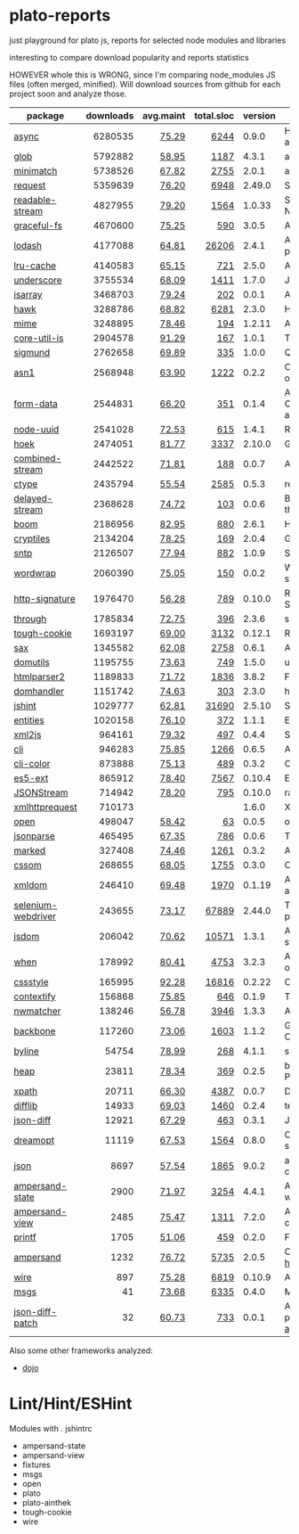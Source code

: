 

# plato-reports

just playground for plato js, reports for selected node modules and libraries

interesting to compare download popularity and reports statistics

HOWEVER whole this is WRONG, since I'm comparing node_modules JS files (often merged, minified).
Will download sources from github for each project soon and analyze those.


|package|downloads|avg.maint|total.sloc|version|description|
|-------|--------:|--------:|---------:|-------|-----------|
| [async](https://www.npmjs.org/package/async)| 6280535 | [75.29](http://ainthek.github.io/plato-reports/reports/async/index.html)| [6244](http://ainthek.github.io/plato-reports/reports/async/index.html)| 0.9.0|Higher-order functions and common patterns for asynchronous code  |
| [glob](https://www.npmjs.org/package/glob)| 5792882 | [58.95](http://ainthek.github.io/plato-reports/reports/glob/index.html)| [1187](http://ainthek.github.io/plato-reports/reports/glob/index.html)| 4.3.1|a little globber  |
| [minimatch](https://www.npmjs.org/package/minimatch)| 5738526 | [67.82](http://ainthek.github.io/plato-reports/reports/minimatch/index.html)| [2755](http://ainthek.github.io/plato-reports/reports/minimatch/index.html)| 2.0.1|a glob matcher in javascript  |
| [request](https://www.npmjs.org/package/request)| 5359639 | [76.20](http://ainthek.github.io/plato-reports/reports/request/index.html)| [6948](http://ainthek.github.io/plato-reports/reports/request/index.html)| 2.49.0|Simplified HTTP request client.  |
| [readable-stream](https://www.npmjs.org/package/readable-stream)| 4827955 | [79.20](http://ainthek.github.io/plato-reports/reports/readable-stream/index.html)| [1564](http://ainthek.github.io/plato-reports/reports/readable-stream/index.html)| 1.0.33|Streams2, a user-land copy of the stream library from Node.js v0.10.x  |
| [graceful-fs](https://www.npmjs.org/package/graceful-fs)| 4670600 | [75.25](http://ainthek.github.io/plato-reports/reports/graceful-fs/index.html)| [590](http://ainthek.github.io/plato-reports/reports/graceful-fs/index.html)| 3.0.5|A drop-in replacement for fs, making various improvements.  |
| [lodash](https://www.npmjs.org/package/lodash)| 4177088 | [64.81](http://ainthek.github.io/plato-reports/reports/lodash/index.html)| [26206](http://ainthek.github.io/plato-reports/reports/lodash/index.html)| 2.4.1|A utility library delivering consistency, customization, performance, & extras.  |
| [lru-cache](https://www.npmjs.org/package/lru-cache)| 4140583 | [65.15](http://ainthek.github.io/plato-reports/reports/lru-cache/index.html)| [721](http://ainthek.github.io/plato-reports/reports/lru-cache/index.html)| 2.5.0|A cache object that deletes the least-recently-used items.  |
| [underscore](https://www.npmjs.org/package/underscore)| 3755534 | [68.09](http://ainthek.github.io/plato-reports/reports/underscore/index.html)| [1411](http://ainthek.github.io/plato-reports/reports/underscore/index.html)| 1.7.0|JavaScript's functional programming helper library.  |
| [isarray](https://www.npmjs.org/package/isarray)| 3468703 | [79.24](http://ainthek.github.io/plato-reports/reports/isarray/index.html)| [202](http://ainthek.github.io/plato-reports/reports/isarray/index.html)| 0.0.1|Array#isArray for older browsers  |
| [hawk](https://www.npmjs.org/package/hawk)| 3288786 | [68.82](http://ainthek.github.io/plato-reports/reports/hawk/index.html)| [6281](http://ainthek.github.io/plato-reports/reports/hawk/index.html)| 2.3.0|HTTP Hawk Authentication Scheme  |
| [mime](https://www.npmjs.org/package/mime)| 3248895 | [78.46](http://ainthek.github.io/plato-reports/reports/mime/index.html)| [194](http://ainthek.github.io/plato-reports/reports/mime/index.html)| 1.2.11|A comprehensive library for mime-type mapping  |
| [core-util-is](https://www.npmjs.org/package/core-util-is)| 2904578 | [91.29](http://ainthek.github.io/plato-reports/reports/core-util-is/index.html)| [167](http://ainthek.github.io/plato-reports/reports/core-util-is/index.html)| 1.0.1|The `util.is\*` functions introduced in Node v0.12.  |
| [sigmund](https://www.npmjs.org/package/sigmund)| 2762658 | [69.89](http://ainthek.github.io/plato-reports/reports/sigmund/index.html)| [335](http://ainthek.github.io/plato-reports/reports/sigmund/index.html)| 1.0.0|Quick and dirty signatures for Objects.  |
| [asn1](https://www.npmjs.org/package/asn1)| 2568948 | [63.90](http://ainthek.github.io/plato-reports/reports/asn1/index.html)| [1222](http://ainthek.github.io/plato-reports/reports/asn1/index.html)| 0.2.2|Contains parsers and serializers for ASN.1 (currently BER only)  |
| [form-data](https://www.npmjs.org/package/form-data)| 2544831 | [66.20](http://ainthek.github.io/plato-reports/reports/form-data/index.html)| [351](http://ainthek.github.io/plato-reports/reports/form-data/index.html)| 0.1.4|A module to create readable "multipart/form-data" streams.  Can be used to submit forms and file uploads to other web applications.  |
| [node-uuid](https://www.npmjs.org/package/node-uuid)| 2541028 | [72.53](http://ainthek.github.io/plato-reports/reports/node-uuid/index.html)| [615](http://ainthek.github.io/plato-reports/reports/node-uuid/index.html)| 1.4.1|Rigorous implementation of RFC4122 (v1 and v4) UUIDs.  |
| [hoek](https://www.npmjs.org/package/hoek)| 2474051 | [81.77](http://ainthek.github.io/plato-reports/reports/hoek/index.html)| [3337](http://ainthek.github.io/plato-reports/reports/hoek/index.html)| 2.10.0|General purpose node utilities  |
| [combined-stream](https://www.npmjs.org/package/combined-stream)| 2442522 | [71.81](http://ainthek.github.io/plato-reports/reports/combined-stream/index.html)| [188](http://ainthek.github.io/plato-reports/reports/combined-stream/index.html)| 0.0.7|A stream that emits multiple other streams one after another.  |
| [ctype](https://www.npmjs.org/package/ctype)| 2435794 | [55.54](http://ainthek.github.io/plato-reports/reports/ctype/index.html)| [2585](http://ainthek.github.io/plato-reports/reports/ctype/index.html)| 0.5.3|read and write binary structures and data types  |
| [delayed-stream](https://www.npmjs.org/package/delayed-stream)| 2368628 | [74.72](http://ainthek.github.io/plato-reports/reports/delayed-stream/index.html)| [103](http://ainthek.github.io/plato-reports/reports/delayed-stream/index.html)| 0.0.6|Buffers events from a stream until you are ready to handle them.  |
| [boom](https://www.npmjs.org/package/boom)| 2186956 | [82.95](http://ainthek.github.io/plato-reports/reports/boom/index.html)| [880](http://ainthek.github.io/plato-reports/reports/boom/index.html)| 2.6.1|HTTP-friendly error objects  |
| [cryptiles](https://www.npmjs.org/package/cryptiles)| 2134204 | [78.25](http://ainthek.github.io/plato-reports/reports/cryptiles/index.html)| [169](http://ainthek.github.io/plato-reports/reports/cryptiles/index.html)| 2.0.4|General purpose crypto utilities  |
| [sntp](https://www.npmjs.org/package/sntp)| 2126507 | [77.94](http://ainthek.github.io/plato-reports/reports/sntp/index.html)| [882](http://ainthek.github.io/plato-reports/reports/sntp/index.html)| 1.0.9|SNTP Client  |
| [wordwrap](https://www.npmjs.org/package/wordwrap)| 2060390 | [75.05](http://ainthek.github.io/plato-reports/reports/wordwrap/index.html)| [150](http://ainthek.github.io/plato-reports/reports/wordwrap/index.html)| 0.0.2|Wrap those words. Show them at what columns to start and stop.  |
| [http-signature](https://www.npmjs.org/package/http-signature)| 1976470 | [56.28](http://ainthek.github.io/plato-reports/reports/http-signature/index.html)| [789](http://ainthek.github.io/plato-reports/reports/http-signature/index.html)| 0.10.0|Reference implementation of Joyent's HTTP Signature Scheme  |
| [through](https://www.npmjs.org/package/through)| 1785834 | [72.75](http://ainthek.github.io/plato-reports/reports/through/index.html)| [396](http://ainthek.github.io/plato-reports/reports/through/index.html)| 2.3.6|simplified stream construction  |
| [tough-cookie](https://www.npmjs.org/package/tough-cookie)| 1693197 | [69.00](http://ainthek.github.io/plato-reports/reports/tough-cookie/index.html)| [3132](http://ainthek.github.io/plato-reports/reports/tough-cookie/index.html)| 0.12.1|RFC6265 Cookies and Cookie Jar for node.js  |
| [sax](https://www.npmjs.org/package/sax)| 1345582 | [62.08](http://ainthek.github.io/plato-reports/reports/sax/index.html)| [2758](http://ainthek.github.io/plato-reports/reports/sax/index.html)| 0.6.1|An evented streaming XML parser in JavaScript  |
| [domutils](https://www.npmjs.org/package/domutils)| 1195755 | [73.63](http://ainthek.github.io/plato-reports/reports/domutils/index.html)| [749](http://ainthek.github.io/plato-reports/reports/domutils/index.html)| 1.5.0|utilities for working with htmlparser2's dom  |
| [htmlparser2](https://www.npmjs.org/package/htmlparser2)| 1189833 | [71.72](http://ainthek.github.io/plato-reports/reports/htmlparser2/index.html)| [1836](http://ainthek.github.io/plato-reports/reports/htmlparser2/index.html)| 3.8.2|Fast & forgiving HTML/XML/RSS parser  |
| [domhandler](https://www.npmjs.org/package/domhandler)| 1151742 | [74.63](http://ainthek.github.io/plato-reports/reports/domhandler/index.html)| [303](http://ainthek.github.io/plato-reports/reports/domhandler/index.html)| 2.3.0|handler for htmlparser2 that turns pages into a dom  |
| [jshint](https://www.npmjs.org/package/jshint)| 1029777 | [62.81](http://ainthek.github.io/plato-reports/reports/jshint/index.html)| [31690](http://ainthek.github.io/plato-reports/reports/jshint/index.html)| 2.5.10|Static analysis tool for JavaScript  |
| [entities](https://www.npmjs.org/package/entities)| 1020158 | [76.10](http://ainthek.github.io/plato-reports/reports/entities/index.html)| [372](http://ainthek.github.io/plato-reports/reports/entities/index.html)| 1.1.1|Encode & decode XML/HTML entities with ease  |
| [xml2js](https://www.npmjs.org/package/xml2js)| 964161 | [79.32](http://ainthek.github.io/plato-reports/reports/xml2js/index.html)| [497](http://ainthek.github.io/plato-reports/reports/xml2js/index.html)| 0.4.4|Simple XML to JavaScript object converter.  |
| [cli](https://www.npmjs.org/package/cli)| 946283 | [75.85](http://ainthek.github.io/plato-reports/reports/cli/index.html)| [1266](http://ainthek.github.io/plato-reports/reports/cli/index.html)| 0.6.5|A tool for rapidly building command line apps  |
| [cli-color](https://www.npmjs.org/package/cli-color)| 873888 | [75.13](http://ainthek.github.io/plato-reports/reports/cli-color/index.html)| [489](http://ainthek.github.io/plato-reports/reports/cli-color/index.html)| 0.3.2|Colors, formatting and other tools for the console  |
| [es5-ext](https://www.npmjs.org/package/es5-ext)| 865912 | [78.40](http://ainthek.github.io/plato-reports/reports/es5-ext/index.html)| [7567](http://ainthek.github.io/plato-reports/reports/es5-ext/index.html)| 0.10.4|ECMAScript 5 extensions and ES6 shims  |
| [JSONStream](https://www.npmjs.org/package/JSONStream)| 714942 | [78.20](http://ainthek.github.io/plato-reports/reports/JSONStream/index.html)| [795](http://ainthek.github.io/plato-reports/reports/JSONStream/index.html)| 0.10.0|rawStream.pipe(JSONStream.parse()).pipe(streamOfObjects)  |
| [xmlhttprequest](https://www.npmjs.org/package/xmlhttprequest)| 710173 | [](http://ainthek.github.io/plato-reports/reports/xmlhttprequest/index.html)| [](http://ainthek.github.io/plato-reports/reports/xmlhttprequest/index.html)| 1.6.0|XMLHttpRequest for Node  |
| [open](https://www.npmjs.org/package/open)| 498047 | [58.42](http://ainthek.github.io/plato-reports/reports/open/index.html)| [63](http://ainthek.github.io/plato-reports/reports/open/index.html)| 0.0.5|open a file or url in the user's preferred application  |
| [jsonparse](https://www.npmjs.org/package/jsonparse)| 465495 | [67.35](http://ainthek.github.io/plato-reports/reports/jsonparse/index.html)| [786](http://ainthek.github.io/plato-reports/reports/jsonparse/index.html)| 0.0.6|This is a pure-js JSON streaming parser for node.js  |
| [marked](https://www.npmjs.org/package/marked)| 327408 | [74.46](http://ainthek.github.io/plato-reports/reports/marked/index.html)| [1261](http://ainthek.github.io/plato-reports/reports/marked/index.html)| 0.3.2|A markdown parser built for speed  |
| [cssom](https://www.npmjs.org/package/cssom)| 268655 | [68.05](http://ainthek.github.io/plato-reports/reports/cssom/index.html)| [1755](http://ainthek.github.io/plato-reports/reports/cssom/index.html)| 0.3.0|CSS Object Model implementation and CSS parser  |
| [xmldom](https://www.npmjs.org/package/xmldom)| 246410 | [69.48](http://ainthek.github.io/plato-reports/reports/xmldom/index.html)| [1970](http://ainthek.github.io/plato-reports/reports/xmldom/index.html)| 0.1.19|A W3C Standard XML DOM(Level2 CORE) implementation and parser(DOMParser/XMLSerializer).  |
| [selenium-webdriver](https://www.npmjs.org/package/selenium-webdriver)| 243655 | [73.17](http://ainthek.github.io/plato-reports/reports/selenium-webdriver/index.html)| [67889](http://ainthek.github.io/plato-reports/reports/selenium-webdriver/index.html)| 2.44.0|The official WebDriver JavaScript bindings from the Selenium project  |
| [jsdom](https://www.npmjs.org/package/jsdom)| 206042 | [70.62](http://ainthek.github.io/plato-reports/reports/jsdom/index.html)| [10571](http://ainthek.github.io/plato-reports/reports/jsdom/index.html)| 1.3.1|A JavaScript implementation of the DOM and HTML standards  |
| [when](https://www.npmjs.org/package/when)| 178992 | [80.41](http://ainthek.github.io/plato-reports/reports/when/index.html)| [4753](http://ainthek.github.io/plato-reports/reports/when/index.html)| 3.2.3|A lightweight Promises/A+ and when() implementation, plus other async goodies.  |
| [cssstyle](https://www.npmjs.org/package/cssstyle)| 165995 | [92.28](http://ainthek.github.io/plato-reports/reports/cssstyle/index.html)| [16816](http://ainthek.github.io/plato-reports/reports/cssstyle/index.html)| 0.2.22|CSSStyleDeclaration Object Model implementation  |
| [contextify](https://www.npmjs.org/package/contextify)| 156868 | [75.85](http://ainthek.github.io/plato-reports/reports/contextify/index.html)| [646](http://ainthek.github.io/plato-reports/reports/contextify/index.html)| 0.1.9|Turn an object into a persistent execution context.  |
| [nwmatcher](https://www.npmjs.org/package/nwmatcher)| 138246 | [56.78](http://ainthek.github.io/plato-reports/reports/nwmatcher/index.html)| [3946](http://ainthek.github.io/plato-reports/reports/nwmatcher/index.html)| 1.3.3|A CSS3-compliant JavaScript selector engine.  |
| [backbone](https://www.npmjs.org/package/backbone)| 117260 | [73.06](http://ainthek.github.io/plato-reports/reports/backbone/index.html)| [1603](http://ainthek.github.io/plato-reports/reports/backbone/index.html)| 1.1.2|Give your JS App some Backbone with Models, Views, Collections, and Events.  |
| [byline](https://www.npmjs.org/package/byline)| 54754 | [78.99](http://ainthek.github.io/plato-reports/reports/byline/index.html)| [268](http://ainthek.github.io/plato-reports/reports/byline/index.html)| 4.1.1|super-simple line-by-line Stream reader  |
| [heap](https://www.npmjs.org/package/heap)| 23811 | [78.34](http://ainthek.github.io/plato-reports/reports/heap/index.html)| [369](http://ainthek.github.io/plato-reports/reports/heap/index.html)| 0.2.5|binary heap (priority queue) algorithms (ported from Python's heapq module)  |
| [xpath](https://www.npmjs.org/package/xpath)| 20711 | [66.30](http://ainthek.github.io/plato-reports/reports/xpath/index.html)| [4387](http://ainthek.github.io/plato-reports/reports/xpath/index.html)| 0.0.7|DOM 3 Xpath implemention and helper for node.js.  |
| [difflib](https://www.npmjs.org/package/difflib)| 14933 | [69.03](http://ainthek.github.io/plato-reports/reports/difflib/index.html)| [1460](http://ainthek.github.io/plato-reports/reports/difflib/index.html)| 0.2.4|text diff library ported from Python's difflib module  |
| [json-diff](https://www.npmjs.org/package/json-diff)| 12921 | [67.29](http://ainthek.github.io/plato-reports/reports/json-diff/index.html)| [463](http://ainthek.github.io/plato-reports/reports/json-diff/index.html)| 0.3.1|JSON diff  |
| [dreamopt](https://www.npmjs.org/package/dreamopt)| 11119 | [67.53](http://ainthek.github.io/plato-reports/reports/dreamopt/index.html)| [1564](http://ainthek.github.io/plato-reports/reports/dreamopt/index.html)| 0.8.0|Command-line parser with readable syntax from your sweetest dreams  |
| [json](https://www.npmjs.org/package/json)| 8697 | [57.54](http://ainthek.github.io/plato-reports/reports/json/index.html)| [1865](http://ainthek.github.io/plato-reports/reports/json/index.html)| 9.0.2|a 'json' command for massaging and processing JSON on the command line  |
| [ampersand-state](https://www.npmjs.org/package/ampersand-state)| 2900 | [71.97](http://ainthek.github.io/plato-reports/reports/ampersand-state/index.html)| [3254](http://ainthek.github.io/plato-reports/reports/ampersand-state/index.html)| 4.4.1|An observable, extensible state object with derived watchable properties.  |
| [ampersand-view](https://www.npmjs.org/package/ampersand-view)| 2485 | [75.47](http://ainthek.github.io/plato-reports/reports/ampersand-view/index.html)| [1311](http://ainthek.github.io/plato-reports/reports/ampersand-view/index.html)| 7.2.0|A smart base view for Backbone apps, to make it easy to bind collections and properties to the DOM.  |
| [printf](https://www.npmjs.org/package/printf)| 1705 | [51.06](http://ainthek.github.io/plato-reports/reports/printf/index.html)| [459](http://ainthek.github.io/plato-reports/reports/printf/index.html)| 0.2.0|Full implementation of the `printf` family in pure JS.  |
| [ampersand](https://www.npmjs.org/package/ampersand)| 1232 | [76.72](http://ainthek.github.io/plato-reports/reports/ampersand/index.html)| [5735](http://ainthek.github.io/plato-reports/reports/ampersand/index.html)| 2.0.5|CLI tool for generating single page apps a. la. http://humanjavascript.com  |
| [wire](https://www.npmjs.org/package/wire)| 897 | [75.28](http://ainthek.github.io/plato-reports/reports/wire/index.html)| [6819](http://ainthek.github.io/plato-reports/reports/wire/index.html)| 0.10.9|A light, fast, flexible Javascript IOC container.  |
| [msgs](https://www.npmjs.org/package/msgs)| 41 | [73.68](http://ainthek.github.io/plato-reports/reports/msgs/index.html)| [6335](http://ainthek.github.io/plato-reports/reports/msgs/index.html)| 0.4.0|Message oriented programming for JavaScript  |
| [json-diff-patch](https://www.npmjs.org/package/json-diff-patch)| 32 | [60.73](http://ainthek.github.io/plato-reports/reports/json-diff-patch/index.html)| [733](http://ainthek.github.io/plato-reports/reports/json-diff-patch/index.html)| 0.0.1|A JavaScript implementation of the JSON Media Type for partial modifications: http://tools.ietf.org/html/draft-ietf-appsawg-json-patch-06  |


Also some other frameworks analyzed:

- [dojo](http://ainthek.github.io/plato-reports/reports/dojo/index.html)


# Lint/Hint/ESHint

Modules with . jshintrc

- ampersand-state
- ampersand-view
- fixtures
- msgs
- open
- plato
- plato-ainthek
- tough-cookie
- wire


